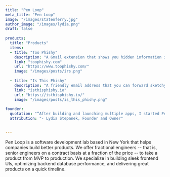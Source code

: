 ```yaml
---
title: "Pen Loop"
meta_title: "Pen Loop"
image: "/images/statenferry.jpg"
author_image: "/images/lydia.png"
draft: false
  
products:
  title: "Products"
  items:
  - title: "Too Phishy"
    description: "A Gmail extension that shows you hidden information in the emails you receive, like which country they're sent from and who last edited the attachment files."
    link: "toophishy.com"
    url: "https://www.toophishy.com/"
    image: "/images/posts/irs.png"
      
  - title: "Is This Phishy"
    description: "A friendly email address that you can forward sketchy emails to (for free), and you’ll get a response telling you whether the email is a phishing scam."
    link: "isthisphishy.io"
    url: "https://isthisphishy.io/"
    image: "/images/posts/is_this_phishy.png"
    
founder:
  quotation: "“After building and launching multiple apps, I started Pen Loop to help companies build + design new features, like implementing better data architecture. My specialty is databases, DevOps, and building scalable systems that are meticulously documented, rigorously tested, and seamlessly integrated into a robust CI/CD pipeline. That way, when engineers join or leave your team, there is a sane codebase in place for them to hit the ground running.”"
  attribution: "- Lydia Stepanek, Founder and Owner"
  

---
```


Pen Loop is a software development lab based in New York that helps companies build better products. We offer fractional engineers -- that is, senior engineers on a contract basis at a fraction of the price -- to take a product from MVP to production. We specialize in building sleek frontend UIs, optimizing backend database performance, and delivering great products on a quick timeline.
